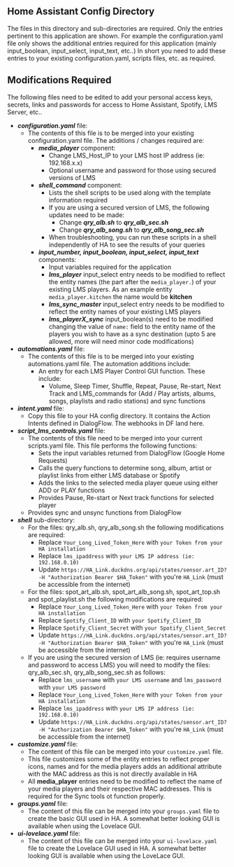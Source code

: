 ## Home Assistant Config Directory
The files in this directory and sub-directories are required.  Only the entries pertinent to this application are shown.  For example the configuration.yaml file only shows the additional entries required for this application (mainly input_boolean, input_select, input_text, etc..)
In short you need to add these entries to your existing configuration.yaml, scripts files, etc. as required.

## Modifications Required

The following files need to be edited to add your personal access keys, secrets, links and passwords for access to Home Assistant, Spotify, LMS Server, etc..
- **_configuration.yaml_** file:
  - The contents of this file is to be merged into your existing configuration.yaml file.  The additions / changes required are:
    - **_media_player_** component:
      - Change LMS_Host_IP to your LMS host IP address (ie: 192.168.x.x)
      - Optional username and password for those using secured versions of LMS
    - **_shell_command_** component:
      - Lists the shell scripts to be used along with the template information required
      - If you are using a secured version of LMS, the following updates need to be made:
        - Change ***qry_alb.sh*** to ***qry_alb_sec.sh***
        - Change ***qry_alb_song.sh*** to ***qry_alb_song_sec.sh***
      - When troubleshooting, you can run these scripts in a shell independently of HA to see the results of your queries
    - **_input_number, input_boolean, input_select, input_text_** components:
      - Input variables required for the application
      - **_lms_player_** input_select entry needs to be modified to reflect the entity names (the part after the `media_player.`) of your existing LMS players.  As an example entity `media_player.kitchen` the name would be **kitchen**
      - **_lms_sync_master_** input_select entry needs to be modified to reflect the entity names of your existing LMS players
      - **_lms_playerX_sync_** input_boolean(s) need to be modified changing the value of `name:` field to the entity name of the players you wish to have as a sync destination (upto 5 are allowed, more will need minor code modifications) 
- **_automations.yaml_** file:
  - The contents of this file is to be merged into your existing automations.yaml file.  The automation additions include:
    - An entry for each LMS Player Control GUI function.  These include:
        - Volume, Sleep Timer, Shuffle, Repeat, Pause, Re-start, Next Track and LMS_commands for (Add / Play artists, albums, songs, playlists and radio stations) and sync functions
- ***intent.yaml*** file:
  - Copy this file to your HA config directory.  It contains the Action Intents defined in DialogFlow.  The webhooks in DF land here.
- **_script_lms_controls.yaml_** file:
  - The contents of this file need to be merged into your current scripts.yaml file.  This file performs the following functions:
    - Sets the input variables returned from DialogFlow (Google Home Requests)
    - Calls the query functions to determine song, album, artist or playlist links from either LMS database or Spotify
    - Adds the links to the selected media player queue using either ADD or PLAY functions
    - Provides Pause, Re-start or Next track functions for selected player
  - Provides sync and unsync functions from DialogFlow
- **_shell_** sub-directory:
  - For the files:  qry_alb.sh, qry_alb_song.sh the following modifications are required:
    - Replace `Your_Long_Lived_Token_Here` with `your Token from your HA installation`
    - Replace `lms_ipaddress` with `your LMS IP address (ie: 192.168.0.10)`
    - Update `https://HA_Link.duckdns.org/api/states/sensor.art_ID? -H "Authorization Bearer $HA_Token"` with you're `HA_Link` (must be accessible from the internet)
  - For the files:  spot_art_alb.sh, spot_art_alb_song.sh, spot_art_top.sh and spot_playlist.sh the following modifications are required:
    - Replace `Your_Long_Lived_Token_Here` with `your Token from your HA installation`
    - Replace `Spotify_Client_ID` with `your Spotify_Client_ID`
    - Replace `Spotify_Client_Secret` with `your Spotify_Client_Secret`
    - Update `https://HA_Link.duckdns.org/api/states/sensor.art_ID? -H "Authorization Bearer $HA_Token"` with you're `HA_Link` (must be accessible from the internet)
  - If you are using the secured version of LMS (ie: requires username and password to access LMS) you will need to modify the files:  qry_alb_sec.sh, qry_alb_song_sec.sh as follows:
    - Replace `lms_username` with `your LMS username` and  `lms_password` with `your LMS password` 
    - Replace `Your_Long_Lived_Token_Here` with `your Token from your HA installation`
    - Replace `lms_ipaddress` with `your LMS IP address (ie: 192.168.0.10)`
    - Update `https://HA_Link.duckdns.org/api/states/sensor.art_ID? -H "Authorization Bearer $HA_Token"` with you're `HA_Link` (must be accessible from the internet)
- **_customize.yaml_** file:
  - The content of this file can be merged into your `customize.yaml` file.
  - This file customizes some of the entity entries to reflect proper icons, names and for the media players adds an additional attribute with the MAC address as this is not directly available in HA
  - All **media_player** entries need to be modified to reflect the name of your media players and their respective MAC addresses.  This is required for the Sync tools ot function properly.
- **_groups.yaml_** file:
  - The content of this file can be merged into your `groups.yaml` file to create the basic GUI used in HA.  A somewhat better looking GUI is available when using the Lovelace GUI.
- **_ui-lovelace.yaml_** file:
  - The content of this file can be merged into your `ui-lovelace.yaml` file to create the Lovelace GUI used in HA.  A somewhat better looking GUI is available when using the LoveLace GUI.
